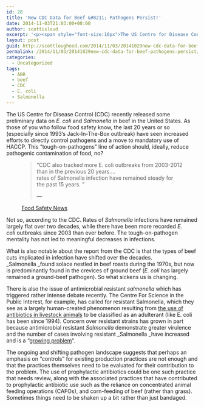 ```yaml
---
id: 28
title: 'New CDC Data for Beef &#8211; Pathogens Persist!'
date: 2014-11-03T21:03:00+00:00
author: scottisloud
excerpt: '<p><span style="font-size:16px">The US Centre for Disease Control (CDC) recently released some preliminary data on&nbsp;</span><em>E. coli</em><span style="font-size:16px">&nbsp;and&nbsp;</span><em>Salmonella</em><span style="font-size:16px">&nbsp;in beef in the United States.</span></p>'
layout: post
guid: http://scottlougheed.com/2014/11/03/20141029new-cdc-data-for-beef-pathogens-persist/
permalink: /2014/11/03/20141029new-cdc-data-for-beef-pathogens-persist/
categories:
  - Uncategorized
tags:
  - ABR
  - beef
  - CDC
  - E. coli
  - Salmonella
---
```

The US Centre for Disease Control (CDC) recently released some preliminary data on&nbsp;_E. coli_&nbsp;and&nbsp;_Salmonella_&nbsp;in beef in the United States. As those of you who follow food safety know, the last 20 years or so (especially since 1993&#8217;s Jack-In-The-Box outbreak) have seen increased efforts to directly control pathogens and a move to mandatory use of HACCP. This &#8220;tough-on-pathogens&#8221; line of action should, ideally, reduce pathogenic contamination of food, no?<figure> 

> <span>&#8220;</span>CDC also tracked more E. coli outbreaks from 2003-2012 than in the previous 20 years&#8230;.  
> rates of Salmonella infection have remained steady for the past 15 years. <span>&#8221;</span> <figcaption class="source">&mdash; 

<a target="_blank" href="http://www.foodsafetynews.com/2014/10/cdc-shares-mass-of-data-on-e-coli-and-salmonella-in-beef/#.VFDh_YcbBE4">Food Safety News</a></figcaption> </figure> 

Not so, according to the CDC. Rates of&nbsp;_Salmonella_&nbsp;infections have remained largely flat over two decades, while there have been more recorded&nbsp;_E. coli_&nbsp;outbreaks since 2003 than ever before. The tough-on-pathogen mentality has not led to meaningful decreases in infections.&nbsp;

What is also notable about the report from the CDC is that the types of beef cuts implicated in infection have shifted over the decades. _Salmonella&nbsp;_found solace nestled in beef roasts during&nbsp;the 1970s, but now is predominantly found in the crevices of ground beef (_E. coli_ has largely remained a ground-beef pathogen). So what sickens us is changing.

There is also the issue of antimicrobial resistant _salmonella_ which has triggered rather intense debate recently.&nbsp;The Centre For Science in the Public Interest, for example, has called for resistant Salmonella, which they see as a largely human-created phenomenon resulting from <a target="_blank" href="http://cspinet.org/new/pdf/oct-14-abr-petition.pdf">the use of antibiotics in livestock animals</a>&nbsp;to be classified as an adulterant (like E. coli has been since 1994). Concern over resistant strains has grown in part because antimicrobial resistant&nbsp;_Salmonella_&nbsp;demonstrate greater virulence and the number of cases involving resistant&nbsp;_Salmonella&nbsp;_have increased and is a &#8220;<a target="_blank" href="http://www.foodsafetynews.com/2014/10/cdc-shares-mass-of-data-on-e-coli-and-salmonella-in-beef/#.VFDh_YcbBE4">growing problem</a>&#8220;.&nbsp;

The ongoing and shifting pathogen landscape suggests that perhaps an emphasis on &#8220;controls&#8221; for existing production practices are not enough and that the practices themselves need to be evaluated for their contribution to the problem. The use of prophylactic antibiotics could be one such practice that needs review, along with the associated practices that have contributed to prophylactic antibiotic use such as the reliance on concentrated animal feeding operations (CAFOs), and corn-feeding of beef (rather than grass). Sometimes things need to be shaken up a bit rather than just bandaged.&nbsp;